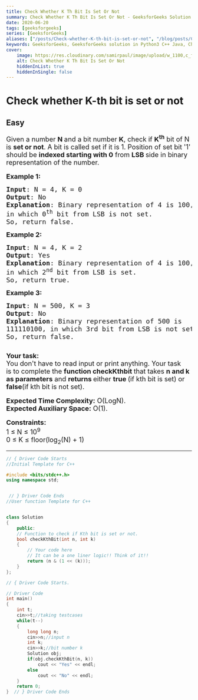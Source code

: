 ```yaml
---
title: Check Whether K Th Bit Is Set Or Not
summary: Check Whether K Th Bit Is Set Or Not - GeeksforGeeks Solution Explained
date: 2020-06-20
tags: [geeksforgeeks]
series: [GeeksforGeeks]
aliases: ["/posts/Check-whether-K-th-bit-is-set-or-not", "/blog/posts/Check-whether-K-th-bit-is-set-or-not", "/Check-whether-K-th-bit-is-set-or-not", "/blog/Check-whether-K-th-bit-is-set-or-not",]
keywords: GeeksforGeeks, GeeksforGeeks solution in Python3 C++ Java, Check Whether K Th Bit Is Set Or Not solution
cover:
    image: https://res.cloudinary.com/samirpaul/image/upload/w_1100,c_fit,co_rgb:FFFFFF,l_text:Arial_70_bold:Check Whether K Th Bit Is Set Or Not - Solution Explained/problem-solving.webp
    alt: Check Whether K Th Bit Is Set Or Not
    hiddenInList: true
    hiddenInSingle: false
---
```



# Check whether K-th bit is set or not
## Easy 
<div class="problem-statement">
                <p></p><p><span style="font-size:18px">Given a number <strong>N </strong>and a bit number <strong>K</strong>, check if <strong>K<sup>th</sup></strong> bit of N is <strong>set or not</strong>. A bit is called set if it is 1. Position of set bit&nbsp;'1' should be <strong>indexed starting with 0</strong>&nbsp;from <strong>LSB </strong>side in&nbsp;binary representation of the number.</span><br>
<br>
<span style="font-size:18px"><strong>Example 1:</strong></span></p>

<pre><span style="font-size:18px"><strong>Input</strong>: N = 4, K = 0
<strong>Output</strong>: No
<strong>Explanation</strong>: Binary representation of 4 is 100, 
in which 0<sup>th</sup> bit from LSB is not set. 
So, return false.</span></pre>

<p><strong><span style="font-size:18px">Example 2:</span></strong></p>

<pre><span style="font-size:18px"><strong>Input</strong>: N = 4, K = 2
<strong>Output</strong>: Yes
<strong>Explanation</strong>: Binary representation of 4 is 100, 
in which 2<sup>nd</sup> bit from LSB is set. 
So, return true.</span></pre>

<p><strong><span style="font-size:18px">Example 3:</span></strong></p>

<pre><span style="font-size:18px"><strong>Input</strong>: N = 500, K = 3
<strong>Output</strong>: No
<strong>Explanation</strong>: Binary representation of 500&nbsp;is 
111110100, in which 3rd bit from LSB is not set. 
So, return false.</span></pre>

<div><br>
<strong><span style="font-size:18px">Your task:</span></strong></div>

<div><span style="font-size:18px">You don't have to read input or print anything. Your task is&nbsp;to complete the <strong>function checkKthbit </strong>that takes <strong>n and k as parameters</strong> and <strong>returns </strong>either <strong>true </strong>(if kth bit is set) or <strong>false</strong>(if kth bit is not set).</span><br>
<br>
<span style="font-size:18px"><strong>Expected Time Complexity:</strong>&nbsp;O(LogN).<br>
<strong>Expected Auxiliary Space:</strong>&nbsp;O(1).</span><br>
<br>
<span style="font-size:18px"><strong>Constraints:</strong><br>
1 ≤ N ≤ 10<sup>9</sup><br>
0 ≤ K ≤ floor(log<sub>2</sub>(N) + 1)</span></div>
 <p></p>
            </div>

---




```cpp
// { Driver Code Starts
//Initial Template for C++

#include <bits/stdc++.h>
using namespace std;


 // } Driver Code Ends
//User function Template for C++


class Solution
{
    public:
    // Function to check if Kth bit is set or not.
    bool checkKthBit(int n, int k)
    {
        // Your code here
        // It can be a one liner logic!! Think of it!!
        return (n & (1 << (k)));
    }
};

// { Driver Code Starts.

// Driver Code
int main()
{
	int t;
	cin>>t;//taking testcases
	while(t--)
	{
	    long long n;
	    cin>>n;//input n
	    int k;
	    cin>>k;//bit number k
	    Solution obj;
	    if(obj.checkKthBit(n, k))
	        cout << "Yes" << endl;
	    else
	        cout << "No" << endl;
	}
	return 0;
}  // } Driver Code Ends
```
